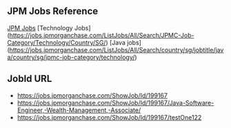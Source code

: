

## JPM Jobs Reference
[JPM Jobs](https://jobs.jpmorganchase.com/)
[Technology Jobs] (https://jobs.jpmorganchase.com/ListJobs/All/Search/JPMC-Job-Category/Technology/Country/SG/)
[Java jobs] (https://jobs.jpmorganchase.com/ListJobs/All/Search/country/sg/jobtitle/java/country/sg/jpmc-job-category/technology/)

## JobId URL
* https://jobs.jpmorganchase.com/ShowJob/Id/199167
* https://jobs.jpmorganchase.com/ShowJob/Id/199167/Java-Software-Engineer,-Wealth-Management,-Associate/
* https://jobs.jpmorganchase.com/ShowJob/Id/199167/testOne122